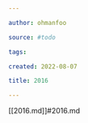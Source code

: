 ```yaml
---

author: ohmanfoo

source: #todo

tags: 

created: 2022-08-07

title: 2016

---
```

[[2016.md]]#2016.md